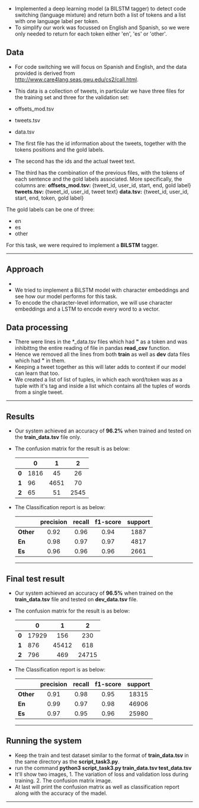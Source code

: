 - Implemented a deep learning model (a BILSTM tagger) to detect code switching (language mixture) and return both a list of tokens and a list with one language label per token.
- To simplify our work was focussed on English and Spanish, so we were only needed to return for each token either 'en', 'es' or 'other'.

## Data ##
- For code switching we will focus on Spanish and English, and the data provided is derived from http://www.care4lang.seas.gwu.edu/cs2/call.html.
- This data is a collection of tweets, in particular we have three files for the training set and three for the validation set:

- offsets_mod.tsv
- tweets.tsv
- data.tsv

- The first file has the id information about the tweets, together with the tokens positions and the gold labels.
- The second has the ids and the actual tweet text.
- The third has the combination of the previous files, with the tokens of each sentence and the gold labels associated. More specifically, the columns are:
**offsets_mod.tsv:** {tweet_id, user_id, start, end, gold label}
**tweets.tsv:** {tweet_id, user_id, tweet text}
**data.tsv:** {tweet_id, user_id, start, end, token, gold label}

The gold labels can be one of three:
- en
- es
- other

For this task, we were required to implement a **BILSTM** tagger.

----------------------------------------------------------------------

## Approach ##
- 
- We tried to implement a BiLSTM model with character embeddings and see how our model performs for this task.
- To encode the character-level information, we will use character embeddings and a LSTM to encode every word to a vector.

## Data processing ##
- There were lines in the *_data.tsv files which had **"** as a token and was inhibittng the entire reading of file in 
pandas **read_csv** function.
- Hence we removed all the lines from both **train** as well as **dev** data files which had **"** in them.
- Keeping a tweet together as this will later adds to context if our model can learn that too.
- We created a list of list of tuples, in which each word/token was as a tuple with it's tag and inside a list which contains all the tuples of words from a single tweet.
 
-----------------------------------------------------------------------
## Results ##

- Our system achieved an accuracy of **96.2%** when trained and tested on the **train_data.tsv** file only.
- The confusion matrix for the result is as below:

    |     |  0  |  1  |  2  |
    |-----|--------|:------:|:------:|
    |  **0**  | 1816    |  45   |  26   |
    |  **1**  | 96     |   4651  | 70   |
    |  **2**  |   65  | 51    | 2545    |

- The Classification report is as below:

    |      | precision | recall | f1-score | support |
    | ---- |:---------:|:------:|:--------:|:-------:|
    |  **Other**  |     0.92  |    0.96|      0.94|      1887|
    |  **En**  |     0.98  |    0.97|      0.97|      4817|
    |  **Es**  |     0.96  |    0.96|      0.96|      2661|
   
   ------------------------------------------------------------------- 
    
## Final test result ##
- Our system achieved an accuracy of **96.5%** when trained on the **train_data.tsv** file and tested on **dev_data.tsv** file.
- The confusion matrix for the result is as below:

    |     |  0  |  1  |  2  |
    |-----|--------|:------:|:------:|
    |  **0**  | 17929    |  156   |  230   |
    |  **1**  | 876    |   45412  | 618   |
    |  **2**  |   796  | 469    | 24715    |

- The Classification report is as below:

    |      | precision | recall | f1-score | support |
    | ---- |:---------:|:------:|:--------:|:-------:|
    |  **Other**  |     0.91  |    0.98|      0.95|      18315|
    |  **En**  |     0.99  |    0.97|      0.98|      46906|
    |  **Es**  |     0.97  |    0.95|      0.96|      25980|
    
   ------------------------------------------------------------------- 

## Running the system ##
- Keep the train and test dataset similar to the format of **train_data.tsv** in the same directory as the **script_task3.py**.
- run the command **python3 script_task3.py train_data.tsv test_data.tsv** 
- It'll show two images, 1. The variation of loss and validation loss during training. 2. The confusion matrix image.
- At last will print the confusion matrix as well as classification report along with the accuracy of the madel.

---------------------------------------------------------------------
